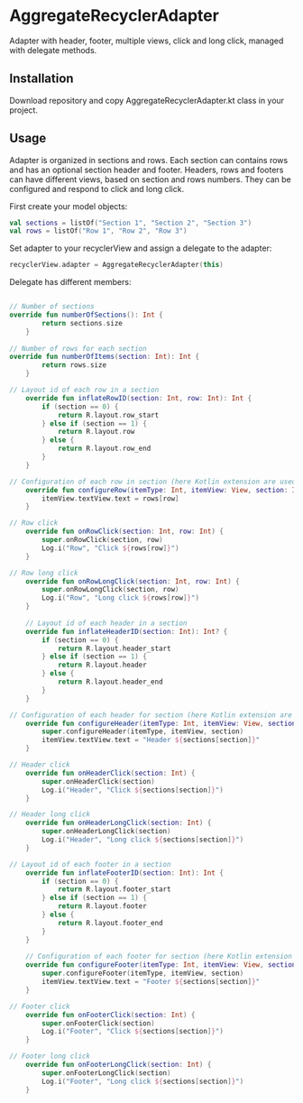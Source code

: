 # AggregateRecyclerAdapter
Adapter with header, footer, multiple views, click and long click, managed with delegate methods.

## Installation
Download repository and copy AggregateRecyclerAdapter.kt class in your project.

## Usage
Adapter is organized in sections and rows. Each section can contains rows and has an optional section header and footer.
Headers, rows and footers can have different views, based on section and rows numbers. They can be configured and respond to click and long click.

First create your model objects:
``` kotlin
val sections = listOf("Section 1", "Section 2", "Section 3")
val rows = listOf("Row 1", "Row 2", "Row 3")
```
Set adapter to your recyclerView and assign a delegate to the adapter:
``` kotlin
recyclerView.adapter = AggregateRecyclerAdapter(this)
```
Delegate has different members:
``` kotlin

// Number of sections
override fun numberOfSections(): Int {
        return sections.size
    }
    
// Number of rows for each section
override fun numberOfItems(section: Int): Int {
        return rows.size
    }

// Layout id of each row in a section
    override fun inflateRowID(section: Int, row: Int): Int {
        if (section == 0) {
            return R.layout.row_start
        } else if (section == 1) {
            return R.layout.row
        } else {
            return R.layout.row_end
        }
    }

// Configuration of each row in section (here Kotlin extension are used)
    override fun configureRow(itemType: Int, itemView: View, section: Int, row: Int) {
        itemView.textView.text = rows[row]
    }

// Row click
    override fun onRowClick(section: Int, row: Int) {
        super.onRowClick(section, row)
        Log.i("Row", "Click ${rows[row]}")
    }

// Row long click
    override fun onRowLongClick(section: Int, row: Int) {
        super.onRowLongClick(section, row)
        Log.i("Row", "Long click ${rows[row]}")
    }
    
    // Layout id of each header in a section
    override fun inflateHeaderID(section: Int): Int? {
        if (section == 0) {
            return R.layout.header_start
        } else if (section == 1) {
            return R.layout.header
        } else {
            return R.layout.header_end
        }
    }

// Configuration of each header for section (here Kotlin extension are used)
    override fun configureHeader(itemType: Int, itemView: View, section: Int) {
        super.configureHeader(itemType, itemView, section)
        itemView.textView.text = "Header ${sections[section]}"
    }

// Header click
    override fun onHeaderClick(section: Int) {
        super.onHeaderClick(section)
        Log.i("Header", "Click ${sections[section]}")
    }

// Header long click
    override fun onHeaderLongClick(section: Int) {
        super.onHeaderLongClick(section)
        Log.i("Header", "Long click ${sections[section]}")
    }

// Layout id of each footer in a section
    override fun inflateFooterID(section: Int): Int {
        if (section == 0) {
            return R.layout.footer_start
        } else if (section == 1) {
            return R.layout.footer
        } else {
            return R.layout.footer_end
        }
    }
    
    // Configuration of each footer for section (here Kotlin extension are used)
    override fun configureFooter(itemType: Int, itemView: View, section: Int) {
        super.configureFooter(itemType, itemView, section)
        itemView.textView.text = "Footer ${sections[section]}"
    }

// Footer click
    override fun onFooterClick(section: Int) {
        super.onFooterClick(section)
        Log.i("Footer", "Click ${sections[section]}")
    }

// Footer long click
    override fun onFooterLongClick(section: Int) {
        super.onFooterLongClick(section)
        Log.i("Footer", "Long click ${sections[section]}")
    }
```
